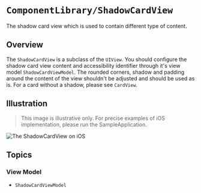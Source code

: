 # ``ComponentLibrary/ShadowCardView``

The shadow card view which is used to contain different type of content.

## Overview

The `ShadowCardView` is a subclass of the `UIView`. You should configure the shadow card view content and accessibility identifier through it's view model ``ShadowCardViewModel``. The rounded corners, shadow and padding around the content of the view shouldn't be adjusted and should be used as is. For a card without a shadow, please see ``CardView``.

## Illustration

> This image is illustrative only. For precise examples of iOS implementation, please run the SampleApplication.

![The ShadowCardView on iOS](ShadowCardView)

## Topics

### View Model

- ``ShadowCardViewModel``
